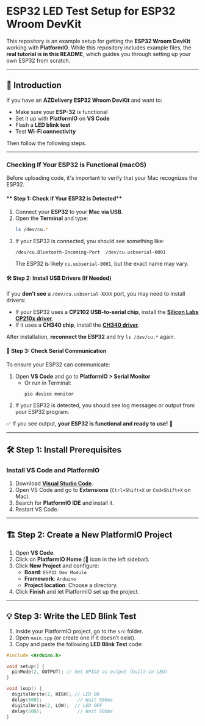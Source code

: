 # ESP32 LED Test Setup for ESP32 Wroom DevKit

This repository is an example setup for getting the **ESP32 Wroom DevKit** working with **PlatformIO**. While this repository includes example files, the **real tutorial is in this README**, which guides you through setting up your own ESP32 from scratch.

---

## 🚀 **Introduction**
If you have an **AZDelivery ESP32 Wroom DevKit** and want to:
- Make sure your **ESP-32** is functional
- Set it up with **PlatformIO** on **VS Code**
- Flash a **LED blink test**
- Test **Wi-Fi connectivity**

Then follow the following steps.

---

### **Checking If Your ESP32 is Functional (macOS)**  

Before uploading code, it's important to verify that your Mac recognizes the ESP32.

#### ** Step 1: Check if Your ESP32 is Detected**  
1. Connect your **ESP32** to your **Mac via USB**.  
2. Open the **Terminal** and type:  
   ```sh
   ls /dev/cu.*
   ```
3. If your ESP32 is connected, you should see something like:  
   ```
   /dev/cu.Bluetooth-Incoming-Port  /dev/cu.usbserial-0001
   ```
   The ESP32 is likely `cu.usbserial-0001`, but the exact name may vary.

#### **🛠️ Step 2: Install USB Drivers (If Needed)**  
If you **don’t see** a `/dev/cu.usbserial-XXXX` port, you may need to install drivers:  
- If your ESP32 uses a **CP2102 USB-to-serial chip**, install the **[Silicon Labs CP210x driver](https://www.silabs.com/developers/usb-to-uart-bridge-vcp-drivers)**.  
- If it uses a **CH340 chip**, install the **[CH340 driver](https://github.com/adrianmihalko/ch340g-ch34g-ch34x-mac-os-x-driver)**.  

After installation, **reconnect the ESP32** and try `ls /dev/cu.*` again.

#### **📝 Step 3: Check Serial Communication**  
To ensure your ESP32 can communicate:  
1. Open **VS Code** and go to **PlatformIO > Serial Monitor**  
   - Or run in Terminal:  
     ```sh
     pio device monitor
     ```
2. If your ESP32 is detected, you should see log messages or output from your ESP32 program.

✅ If you see output, **your ESP32 is functional and ready to use!** 🚀

---

## 🛠️ **Step 1: Install Prerequisites**
### Install **VS Code** and **PlatformIO**
1. Download **[Visual Studio Code](https://code.visualstudio.com/)**.
2. Open VS Code and go to **Extensions** (`Ctrl+Shift+X` or `Cmd+Shift+X` on Mac).
3. Search for **PlatformIO IDE** and install it.
4. Restart VS Code.

---

## 🏗️ **Step 2: Create a New PlatformIO Project**
1. Open **VS Code**.
2. Click on **PlatformIO Home** (🔌 icon in the left sidebar).
3. Click **New Project** and configure:
   - **Board**: `ESP32 Dev Module`
   - **Framework**: `Arduino`
   - **Project location**: Choose a directory.
4. Click **Finish** and let PlatformIO set up the project.

---

## 💡 **Step 3: Write the LED Blink Test**
1. Inside your PlatformIO project, go to the `src` folder.
2. Open `main.cpp` (or create one if it doesn’t exist).
3. Copy and paste the following **LED Blink Test** code:

```cpp
#include <Arduino.h>

void setup() {
  pinMode(2, OUTPUT); // Set GPIO2 as output (built-in LED)
}

void loop() {
  digitalWrite(2, HIGH); // LED ON
  delay(500);             // Wait 500ms
  digitalWrite(2, LOW);  // LED OFF
  delay(500);             // Wait 500ms
}
